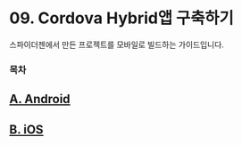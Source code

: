 # 09. Cordova Hybrid앱 구축하기

스파이더젠에서 만든 프로젝트를 모바일로 빌드하는 가이드입니다.

### 목차

## [A. Android](https://wikidocs.net/278959)

## [B. iOS](https://wikidocs.net/278960)
